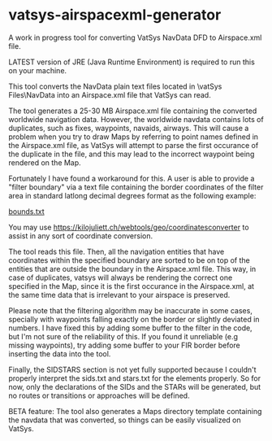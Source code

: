 # vatsys-airspacexml-generator
A work in progress tool for converting VatSys NavData DFD to Airspace.xml file.

LATEST version of JRE (Java Runtime Environment) is required to run this on your machine.

This tool converts the NavData plain text files located in \vatSys Files\NavData into an Airspace.xml file that VatSys can read.

The tool generates a 25-30 MB Airspace.xml file containing the converted worldwide navigation data. However, the worldwide navdata contains lots of duplicates, such as
fixes, waypoints, navaids, airways.
This will cause a problem when you try to draw Maps by referring to point names defined in the Airspace.xml file, as VatSys will attempt to parse the first occurance of
the duplicate in the file, and this may lead to the incorrect waypoint being rendered on the Map.

Fortunately I have found a workaround for this.
A user is able to provide a "filter boundary" via a text file containing the border coordinates of the filter area in standard latlong decimal degrees format 
as the following example:

[bounds.txt](https://github.com/Nestirium/vatsys-airspacexml-generator/files/10983140/bounds.txt)

You may use https://kilojuliett.ch/webtools/geo/coordinatesconverter to assist in any sort of coordinate conversion.

The tool reads this file. Then, all the navigation entities that have coordinates within the specified boundary are sorted to be on top of the entities that are outside
the boundary in the Airspace.xml file. 
This way, in case of duplicates, vatsys will always be rendering the correct one specified in the Map, since it is the first occurance in the Airspace.xml, at the same time
data that is irrelevant to your airspace is preserved. 

Please note that the filtering algorithm may be inaccurate in some cases, specially with waypoints falling exactly on the border or slightly deviated in numbers. 
I have fixed this by adding some buffer to the filter in the code, but I'm not sure of the reliability of this.
If you found it unreliable (e.g missing waypoints), try adding some buffer to your FIR border before inserting the data into the tool.

Finally, the SIDSTARS section is not yet fully supported because I couldn't properly interpret the sids.txt and stars.txt for the <Route> elements properly.
So for now, only the declarations of the SIDs and the STARs will be generated, but no routes or transitions or approaches will be defined.

BETA feature:
The tool also generates a Maps directory template containing the navdata that was converted, so things can be easily visualized on VatSys.
